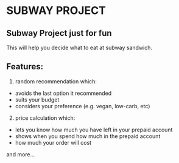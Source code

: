 # SUBWAY PROJECT

## Subway Project just for fun

This will help you decide what to eat at subway sandwich.

## Features:
1. random recommendation which:
- avoids the last option it recommended
- suits your budget
- considers your preference (e.g. vegan, low-carb, etc)

2. price calculation which:
- lets you know how much you have left in your prepaid account
- shows when you spend how much in the prepaid account
- how much your order will cost

and more...  
